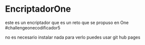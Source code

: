 # EncriptadorOne
este es un encriptador que es un reto que se propuso en One 
#challengeonecodificador5

no es necesario instalar nada para verlo puedes usar git hub pages
